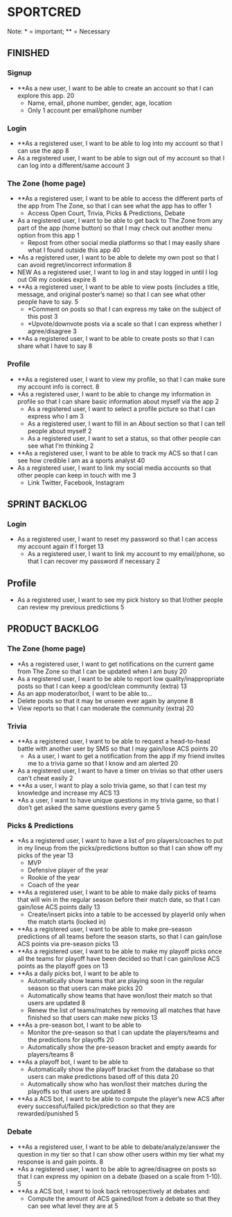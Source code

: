 # SPORTCRED
Note: * = important; ** = Necessary
## FINISHED
### Signup
* **As a new user, I want to be able to create an account so that I can explore this app. 20
   * Name, email, phone number, gender, age, location
   * Only 1 account per email/phone number
### Login
* **As a registered user, I want to be able to log into my account so that I can use the app 8
* As a registered user, I want to be able to sign out of my account so that I can log into a different/same account 3
### The Zone (home page)
* **As a registered user, I want to be able to access the different parts of the app from The Zone, so that I can see what the app has to offer 1
   * Access Open Court, Trivia, Picks & Predictions, Debate
* As a registered user, I want to be able to get back to The Zone from any part of the app (home button) so that I may check out another menu option from this app 1
   * Repost from other social media platforms so that I may easily share what I found outside this app 40
* *As a registered user, I want to be able to delete my own post so that I can avoid regret/incorrect information 8
* NEW As a registered user, I want to log in and stay logged in until I log out OR my cookies expire 8
* **As a registered user, I want to be able to view posts (includes a title, message, and original poster’s name) so that I can see what other people have to say. 5
   * *Comment on posts so that I can express my take on the subject of this post 3
   * *Upvote/downvote posts via a scale so that I can express whether I agree/disagree 3
* **As a registered user, I want to be able to create posts so that I can share what I have to say 8
### Profile
* **As a registered user, I want to view my profile, so that I can make sure my account info is correct. 8
* *As a registered user, I want to be able to change my information in profile so that I can share basic information about myself via the app 2
   * As a registered user, I want to select a profile picture so that I can express who I am 3
   * As a registered user, I want to fill in an About section so that I can tell people about myself 2
   * As a registered user, I want to set a status, so that other people can see what I’m thinking 2
* **As a registered user, I want to be able to track my ACS so that I can see how credible I am as a sports analyst 40
* As a registered user, I want to link my social media accounts so that other people can keep in touch with me 3
   * Link Twitter, Facebook, Instagram


## SPRINT BACKLOG


### Login
* As a registered user, I want to reset my password so that I can access my account again if I forget 13
   * As a registered user, I want to link my account to my email/phone, so that I can recover my password if necessary 2
## Profile
* As a registered user, I want to see my pick history so that I/other people can review my previous predictions 5


## PRODUCT BACKLOG


### The Zone (home page)
* *As a registered user, I want to get notifications on the current game from The Zone so that I can be updated when I am busy 20
* As a registered user, I want to be able to report low quality/inappropriate posts so that I can keep a good/clean community (extra) 13
* As an app moderator/bot, I want to be able to…
* Delete posts so that it may be unseen ever again by anyone 8
* View reports so that I can moderate the community (extra) 20
### Trivia
* **As a registered user, I want to be able to request a head-to-head battle with another user by SMS so that I may gain/lose ACS points 20
   * As a user, I want to get a notification from the app if my friend invites me to a trivia game so that I know and am alerted 20
* As a registered user, I want to have a timer on trivias so that other users can’t cheat easily 2
* **As a user, I want to play a solo trivia game, so that I can test my knowledge and increase my ACS 13
* *As a user, I want to have unique questions in my trivia game, so that I don’t get asked the same questions every game 5


### Picks & Predictions
* *As a registered user, I want to have a list of pro players/coaches to put in my lineup from the picks/predictions button so that I can show off my picks of the year 13
   * MVP
   * Defensive player of the year
   * Rookie of the year
   * Coach of the year
* **As a registered user, I want to be able to make daily picks of teams that will win in the regular season before their match date, so that I can gain/lose ACS points daily 13
   * Create/insert picks into a table to be accessed by playerId only when the match starts (locked in)
* **As a registered user, I want to be able to make pre-season predictions of all teams before the season starts, so that I can gain/lose ACS points via pre-season picks 13
* **As a registered user, I want to be able to make my playoff picks once all the teams for playoff have been decided so that I can gain/lose ACS points as the playoff goes on 13
* **As a daily picks bot, I want to be able to
   * Automatically show teams that are playing soon in the regular season so that users can make picks 20
   * Automatically show teams that have won/lost their match so that users are updated 8
   * Renew the list of teams/matches by removing all matches that have finished so that users can make new picks 13
* **As a pre-season bot, I want to be able to
   * Monitor the pre-season so that I can update the players/teams and the predictions for playoffs 20
   * Automatically show the pre-season bracket and empty awards for players/teams 8
* **As a playoff bot, I want to be able to
   * Automatically show the playoff bracket from the database so that users can make predictions based off of this data 20
   * Automatically show who has won/lost their matches during the playoffs so that users are updated 8
* **As a ACS bot, I want to be able to compute the player’s new ACS after every successful/failed pick/prediction so that they are rewarded/punished 5
### Debate
* **As a registered user, I want to be able to debate/analyze/answer the question in my tier so that I can show other users within my tier what my response is and gain points. 8
* *As a registered user, I want to be able to agree/disagree on posts so that I can express my opinion on a debate (based on a scale from 1-10). 5
* **As a ACS bot, I want to look back retrospectively at debates and:
   * Compute the amount of ACS gained/lost from a debate so that they can see what level they are at 5
